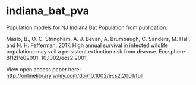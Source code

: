 # indiana_bat_pva
Population models for NJ Indiana Bat Population from publication: 

Maslo, B., O. C. Stringham, A. J. Bevan, A. Brumbaugh, C. Sanders, M. Hall, and N. H. Fefferman. 2017. High annual survival in infected wildlife populations may veil a persistent extinction risk from disease. Ecosphere 8(12):e02001. 10.1002/ecs2.2001

View open access paper here: http://onlinelibrary.wiley.com/doi/10.1002/ecs2.2001/full
